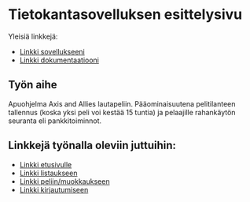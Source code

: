 # Tietokantasovelluksen esittelysivu

Yleisiä linkkejä:

* [Linkki sovellukseeni](http://sulevi.users.cs.helsinki.fi/AA/)
* [Linkki dokumentaatiooni](https://github.com/StarkasteBamse/Tsoha-Bootstrap/blob/master/doc/dokumentaatio.pdf)

## Työn aihe

Apuohjelma Axis and Allies lautapeliin. Pääominaisuutena pelitilanteen tallennus (koska yksi peli voi kestää 15 tuntia) ja pelaajille rahankäytön seuranta eli pankkitoiminnot.

## Linkkejä työnalla oleviin juttuihin:

* [Linkki etusivulle](http://sulevi.users.cs.helsinki.fi/AA/)
* [Linkki listaukseen](http://sulevi.users.cs.helsinki.fi/AA/listaus)
* [Linkki peliin/muokkaukseen](http://sulevi.users.cs.helsinki.fi/AA/listaus/1)
* [Linkki kirjautumiseen](http://sulevi.users.cs.helsinki.fi/AA/login)

